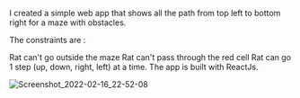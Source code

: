 I created a simple web app that shows all the path from top left to bottom right for a maze with obstacles.

The constraints are :

Rat can't go outside the maze
Rat can't pass through the red cell
Rat can go 1 step (up, down, right, left) at a time.
The app is built with ReactJs.


![Screenshot_2022-02-16_22-52-08](https://user-images.githubusercontent.com/71879662/154397830-f4823dc2-e3f8-4472-8ce7-da2bebea730d.png)
